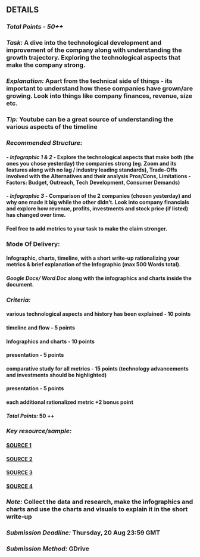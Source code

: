 ## DETAILS
### *Total Points - 50++*
### *Task:* A dive into the technological development and improvement of the company along with understanding the growth trajectory. Exploring the technological aspects that make the company strong.
### *Explanation:* Apart from the technical side of things - its important to understand how these companies have grown/are growing. Look into things like company finances, revenue, size etc.
### *Tip:* Youtube can be a great source of understanding the various aspects of the timeline
### *Recommended Structure:*
#### - *Infographic 1 & 2* - Explore the technological aspects that make both (the ones you chose yesterday) the companies strong (eg. Zoom and its features along with no lag / industry leading standards), Trade-Offs involved with the Alternatives and their analysis Pros/Cons, Limitations - Factors: Budget, Outreach, Tech Development, Consumer Demands)
#### - *Infographic 3* - Comparison of the 2 companies (chosen yesterday) and why one made it big while the other didn’t. Look into company financials and explore how revenue, profits, investments and stock price (if listed) has changed over time.
#### Feel free to add metrics to your task to make the claim stronger.
### Mode Of Delivery:
#### Infographic, charts, timeline, with a short write-up rationalizing your metrics & brief explanation of the Infographic (max 500 Words total).
#### *Google Docs/ Word Doc* along with the infographics and charts inside the document.
### *Criteria:*
#### various technological aspects and history has been explained - 10 points
#### timeline and flow - 5 points
#### Infographics and charts - 10 points
#### presentation - 5 points
#### comparative study for all metrics - 15 points (technology advancements and investments should be highlighted)
#### presentation - 5 points
#### each additional rationalized metric +2 bonus point
#### *Total Points:* 50 ++
### *Key resource/sample:*
#### [SOURCE 1](https://www.canva.com/)
#### [SOURCE 2](https://www.visualcapitalist.com/)
#### [SOURCE 3](https://venngage.com/)
#### [SOURCE 4](https://infogram.com/)
### *Note:* Collect the data and research, make the infographics and charts and use the charts and visuals to explain it in the short write-up
### *Submission Deadline:* Thursday, 20 Aug 23:59 GMT
### *Submission Method:* GDrive
